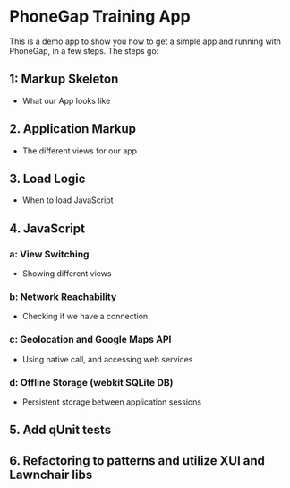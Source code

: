 # PhoneGap Training App

This is a demo app to show you how to get a simple app and running with PhoneGap, in a few steps.  The steps go:

## 1: Markup Skeleton
  * What our App looks like
    
## 2. Application Markup
  * The different views for our app

## 3. Load Logic
  * When to load JavaScript

## 4. JavaScript

### a: View Switching
  * Showing different views

### b: Network Reachability
  * Checking if we have a connection

### c: Geolocation and Google Maps API
  * Using native call, and accessing web services

### d: Offline Storage (webkit SQLite DB)
  * Persistent storage between application sessions
  
## 5. Add qUnit tests

## 6. Refactoring to patterns and utilize XUI and Lawnchair libs